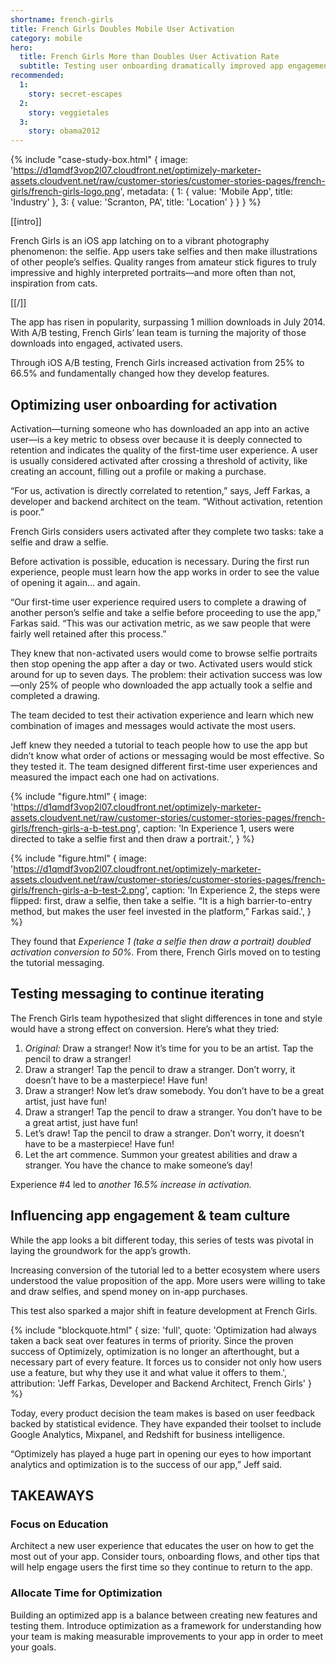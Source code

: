 ```yaml
---
shortname: french-girls
title: French Girls Doubles Mobile User Activation
category: mobile
hero:
  title: French Girls More than Doubles User Activation Rate
  subtitle: Testing user onboarding dramatically improved app engagement and retention
recommended:
  1:
    story: secret-escapes
  2:
    story: veggietales
  3:
    story: obama2012
---
```

{% include "case-study-box.html"
  {
    image: 'https://d1qmdf3vop2l07.cloudfront.net/optimizely-marketer-assets.cloudvent.net/raw/customer-stories/customer-stories-pages/french-girls/french-girls-logo.png',
    metadata: {
      1: {
        value: 'Mobile App',
        title: 'Industry'
      },
      3: {
        value: 'Scranton, PA',
        title: 'Location'
      }
    }
  }
%}

[[intro]]

 French Girls is an iOS app latching on to a vibrant photography phenomenon: the selfie. App users take selfies and then make illustrations of other people’s selfies. Quality ranges from amateur stick figures to truly impressive and highly interpreted portraits—and more often than not, inspiration from cats.

[[/]]

The app has risen in popularity, surpassing 1 million downloads in July 2014. With A/B testing, French Girls’ lean team is turning the majority of those downloads into engaged, activated users.

Through iOS A/B testing, French Girls increased activation from 25% to 66.5% and fundamentally changed how they develop features.

## Optimizing user onboarding for activation

Activation—turning someone who has downloaded an app into an active user—is a key metric to obsess over because it is deeply connected to retention and indicates the quality of the first-time user experience. A user is usually considered activated after crossing a threshold of activity, like creating an account, filling out a profile or making a purchase.

“For us, activation is directly correlated to retention,” says, Jeff Farkas, a developer and backend architect on the team. “Without activation, retention is poor.”

French Girls considers users activated after they complete two tasks: take a selfie and draw a selfie.

Before activation is possible, education is necessary. During the first run experience, people must learn how the app works in order to see the value of opening it again… and again.

“Our first-time user experience required users to complete a drawing of another person’s selfie and take a selfie before proceeding to use the app,” Farkas said. “This was our activation metric, as we saw people that were fairly well retained after this process.”

They knew that non-activated users would come to browse selfie portraits then stop opening the app after a day or two. Activated users would stick around for up to seven days. The problem: their activation success was low—only 25% of people who downloaded the app actually took a selfie and completed a drawing.

The team decided to test their activation experience and learn which new combination of images and messages would activate the most users.

Jeff knew they needed a tutorial to teach people how to use the app but didn’t know what order of actions or messaging would be most effective. So they tested it. The team designed different first-time user experiences and measured the impact each one had on activations.

{% include "figure.html"
  {
    image: 'https://d1qmdf3vop2l07.cloudfront.net/optimizely-marketer-assets.cloudvent.net/raw/customer-stories/customer-stories-pages/french-girls/french-girls-a-b-test.png',
    caption: 'In Experience 1, users were directed to take a selfie first and then draw a portrait.',
  }
%}

{% include "figure.html"
  {
    image: 'https://d1qmdf3vop2l07.cloudfront.net/optimizely-marketer-assets.cloudvent.net/raw/customer-stories/customer-stories-pages/french-girls/french-girls-a-b-test-2.png',
    caption: 'In Experience 2, the steps were flipped: first, draw a selfie, then take a selfie. “It is a high barrier-to-entry method, but makes the user feel invested in the platform,” Farkas said.',
  }
%}

They found that *Experience 1 (take a selfie then draw a portrait) doubled activation conversion to 50%.* From there, French Girls moved on to testing the tutorial messaging.

## Testing messaging to continue iterating

The French Girls team hypothesized that slight differences in tone and style would have a strong effect on conversion. Here’s what they tried:

1. *Original:* Draw a stranger! Now it’s time for you to be an artist. Tap the pencil to draw a stranger!
2. Draw a stranger! Tap the pencil to draw a stranger. Don’t worry, it doesn’t have to be a masterpiece! Have fun!
3. Draw a stranger! Now let’s draw somebody. You don’t have to be a great artist, just have fun!
4. Draw a stranger! Tap the pencil to draw a stranger. You don’t have to be a great artist, just have fun!
5. Let’s draw! Tap the pencil to draw a stranger. Don’t worry, it doesn’t have to be a masterpiece! Have fun!
6. Let the art commence. Summon your greatest abilities and draw a stranger. You have the chance to make someone’s day!

Experience #4 led to *another 16.5% increase in activation.*

## Influencing app engagement & team culture

While the app looks a bit different today, this series of tests was pivotal in laying the groundwork for the app’s growth.

Increasing conversion of the tutorial led to a better ecosystem where users understood the value proposition of the app. More users were willing to take and draw selfies, and spend money on in-app purchases.

This test also sparked a major shift in feature development at French Girls.

{% include "blockquote.html"
  {
    size: 'full',
    quote: 'Optimization had always taken a back seat over features in terms of priority. Since the proven success of Optimizely, optimization is no longer an afterthought, but a necessary part of every feature. It forces us to consider not only how users use a feature, but why they use it and what value it offers to them.',
    attribution: 'Jeff Farkas, Developer and Backend Architect, French Girls'
  }
%}

Today, every product decision the team makes is based on user feedback backed by statistical evidence. They have expanded their toolset to include Google Analytics, Mixpanel, and Redshift for business intelligence.

“Optimizely has played a huge part in opening our eyes to how important analytics and optimization is to the success of our app,” Jeff said.

## TAKEAWAYS

### Focus on Education 

Architect a new user experience that educates the user on how to get the most out of your app. Consider tours, onboarding flows, and other tips that will help engage users the first time so they continue to return to the app.

### Allocate Time for Optimization 

Building an optimized app is a balance between creating new features and testing them. Introduce optimization as a framework for understanding how your team is making measurable improvements to your app in order to meet your goals.